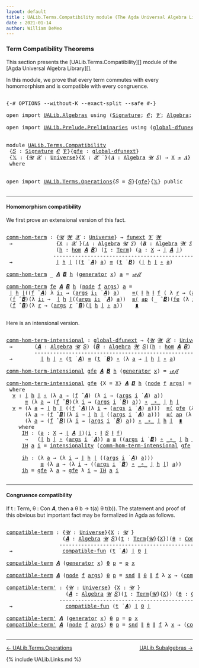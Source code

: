 ```yaml
---
layout: default
title : UALib.Terms.Compatibility module (The Agda Universal Algebra Library)
date : 2021-01-14
author: William DeMeo
---
```


### <a id="term-compatibility-theorems">Term Compatibility Theorems</a>

This section presents the [UALib.Terms.Compatibility][] module of the [Agda Universal Algebra Library][].

In this module, we prove that every term commutes with every homomorphism and is compatible with every congruence.

<pre class="Agda">

<a id="454" class="Symbol">{-#</a> <a id="458" class="Keyword">OPTIONS</a> <a id="466" class="Pragma">--without-K</a> <a id="478" class="Pragma">--exact-split</a> <a id="492" class="Pragma">--safe</a> <a id="499" class="Symbol">#-}</a>

<a id="504" class="Keyword">open</a> <a id="509" class="Keyword">import</a> <a id="516" href="UALib.Algebras.html" class="Module">UALib.Algebras</a> <a id="531" class="Keyword">using</a> <a id="537" class="Symbol">(</a><a id="538" href="UALib.Algebras.Signatures.html#1452" class="Function">Signature</a><a id="547" class="Symbol">;</a> <a id="549" href="universes.html#613" class="Generalizable">𝓞</a><a id="550" class="Symbol">;</a> <a id="552" href="universes.html#617" class="Generalizable">𝓥</a><a id="553" class="Symbol">;</a> <a id="555" href="UALib.Algebras.Algebras.html#811" class="Function">Algebra</a><a id="562" class="Symbol">;</a> <a id="564" href="UALib.Algebras.Algebras.html#3925" class="Function Operator">_↠_</a><a id="567" class="Symbol">)</a>

<a id="570" class="Keyword">open</a> <a id="575" class="Keyword">import</a> <a id="582" href="UALib.Prelude.Preliminaries.html" class="Module">UALib.Prelude.Preliminaries</a> <a id="610" class="Keyword">using</a> <a id="616" class="Symbol">(</a><a id="617" href="MGS-Subsingleton-Theorems.html#3468" class="Function">global-dfunext</a><a id="631" class="Symbol">;</a> <a id="633" href="universes.html#551" class="Postulate">Universe</a><a id="641" class="Symbol">;</a> <a id="643" href="universes.html#758" class="Function Operator">_̇</a><a id="645" class="Symbol">)</a>


<a id="649" class="Keyword">module</a> <a id="656" href="UALib.Terms.Compatibility.html" class="Module">UALib.Terms.Compatibility</a>
 <a id="683" class="Symbol">{</a><a id="684" href="UALib.Terms.Compatibility.html#684" class="Bound">𝑆</a> <a id="686" class="Symbol">:</a> <a id="688" href="UALib.Algebras.Signatures.html#1452" class="Function">Signature</a> <a id="698" href="universes.html#613" class="Generalizable">𝓞</a> <a id="700" href="universes.html#617" class="Generalizable">𝓥</a><a id="701" class="Symbol">}{</a><a id="703" href="UALib.Terms.Compatibility.html#703" class="Bound">gfe</a> <a id="707" class="Symbol">:</a> <a id="709" href="MGS-Subsingleton-Theorems.html#3468" class="Function">global-dfunext</a><a id="723" class="Symbol">}</a>
 <a id="726" class="Symbol">{</a><a id="727" href="UALib.Terms.Compatibility.html#727" class="Bound">𝕏</a> <a id="729" class="Symbol">:</a> <a id="731" class="Symbol">{</a><a id="732" href="UALib.Terms.Compatibility.html#732" class="Bound">𝓤</a> <a id="734" href="UALib.Terms.Compatibility.html#734" class="Bound">𝓧</a> <a id="736" class="Symbol">:</a> <a id="738" href="universes.html#551" class="Postulate">Universe</a><a id="746" class="Symbol">}{</a><a id="748" href="UALib.Terms.Compatibility.html#748" class="Bound">X</a> <a id="750" class="Symbol">:</a> <a id="752" href="UALib.Terms.Compatibility.html#734" class="Bound">𝓧</a> <a id="754" href="universes.html#758" class="Function Operator">̇</a> <a id="756" class="Symbol">}(</a><a id="758" href="UALib.Terms.Compatibility.html#758" class="Bound">𝑨</a> <a id="760" class="Symbol">:</a> <a id="762" href="UALib.Algebras.Algebras.html#811" class="Function">Algebra</a> <a id="770" href="UALib.Terms.Compatibility.html#732" class="Bound">𝓤</a> <a id="772" href="UALib.Terms.Compatibility.html#684" class="Bound">𝑆</a><a id="773" class="Symbol">)</a> <a id="775" class="Symbol">→</a> <a id="777" href="UALib.Terms.Compatibility.html#748" class="Bound">X</a> <a id="779" href="UALib.Algebras.Algebras.html#3925" class="Function Operator">↠</a> <a id="781" href="UALib.Terms.Compatibility.html#758" class="Bound">𝑨</a><a id="782" class="Symbol">}</a>
 <a id="785" class="Keyword">where</a>


<a id="793" class="Keyword">open</a> <a id="798" class="Keyword">import</a> <a id="805" href="UALib.Terms.Operations.html" class="Module">UALib.Terms.Operations</a><a id="827" class="Symbol">{</a><a id="828" class="Argument">𝑆</a> <a id="830" class="Symbol">=</a> <a id="832" href="UALib.Terms.Compatibility.html#684" class="Bound">𝑆</a><a id="833" class="Symbol">}{</a><a id="835" href="UALib.Terms.Compatibility.html#703" class="Bound">gfe</a><a id="838" class="Symbol">}{</a><a id="840" href="UALib.Terms.Compatibility.html#727" class="Bound">𝕏</a><a id="841" class="Symbol">}</a> <a id="843" class="Keyword">public</a>

</pre>

----------------------------------------------------------

#### <a id="homomorphism compatibility">Homomorphism compatibility</a>

We first prove an extensional version of this fact.

<pre class="Agda">

<a id="comm-hom-term"></a><a id="1062" href="UALib.Terms.Compatibility.html#1062" class="Function">comm-hom-term</a> <a id="1076" class="Symbol">:</a> <a id="1078" class="Symbol">{</a><a id="1079" href="UALib.Terms.Compatibility.html#1079" class="Bound">𝓤</a> <a id="1081" href="UALib.Terms.Compatibility.html#1081" class="Bound">𝓦</a> <a id="1083" href="UALib.Terms.Compatibility.html#1083" class="Bound">𝓧</a> <a id="1085" class="Symbol">:</a> <a id="1087" href="universes.html#551" class="Postulate">Universe</a><a id="1095" class="Symbol">}</a> <a id="1097" class="Symbol">→</a> <a id="1099" href="MGS-FunExt-from-Univalence.html#393" class="Function">funext</a> <a id="1106" href="UALib.Terms.Compatibility.html#700" class="Bound">𝓥</a> <a id="1108" href="UALib.Terms.Compatibility.html#1081" class="Bound">𝓦</a>
 <a id="1111" class="Symbol">→</a>              <a id="1126" class="Symbol">{</a><a id="1127" href="UALib.Terms.Compatibility.html#1127" class="Bound">X</a> <a id="1129" class="Symbol">:</a> <a id="1131" href="UALib.Terms.Compatibility.html#1083" class="Bound">𝓧</a> <a id="1133" href="universes.html#758" class="Function Operator">̇</a><a id="1134" class="Symbol">}(</a><a id="1136" href="UALib.Terms.Compatibility.html#1136" class="Bound">𝑨</a> <a id="1138" class="Symbol">:</a> <a id="1140" href="UALib.Algebras.Algebras.html#811" class="Function">Algebra</a> <a id="1148" href="UALib.Terms.Compatibility.html#1079" class="Bound">𝓤</a> <a id="1150" href="UALib.Terms.Compatibility.html#684" class="Bound">𝑆</a><a id="1151" class="Symbol">)</a> <a id="1153" class="Symbol">(</a><a id="1154" href="UALib.Terms.Compatibility.html#1154" class="Bound">𝑩</a> <a id="1156" class="Symbol">:</a> <a id="1158" href="UALib.Algebras.Algebras.html#811" class="Function">Algebra</a> <a id="1166" href="UALib.Terms.Compatibility.html#1081" class="Bound">𝓦</a> <a id="1168" href="UALib.Terms.Compatibility.html#684" class="Bound">𝑆</a><a id="1169" class="Symbol">)</a>
                <a id="1187" class="Symbol">(</a><a id="1188" href="UALib.Terms.Compatibility.html#1188" class="Bound">h</a> <a id="1190" class="Symbol">:</a> <a id="1192" href="UALib.Homomorphisms.Basic.html#2265" class="Function">hom</a> <a id="1196" href="UALib.Terms.Compatibility.html#1136" class="Bound">𝑨</a> <a id="1198" href="UALib.Terms.Compatibility.html#1154" class="Bound">𝑩</a><a id="1199" class="Symbol">)</a> <a id="1201" class="Symbol">(</a><a id="1202" href="UALib.Terms.Compatibility.html#1202" class="Bound">t</a> <a id="1204" class="Symbol">:</a> <a id="1206" href="UALib.Terms.Basic.html#1041" class="Datatype">Term</a><a id="1210" class="Symbol">)</a> <a id="1212" class="Symbol">(</a><a id="1213" href="UALib.Terms.Compatibility.html#1213" class="Bound">a</a> <a id="1215" class="Symbol">:</a> <a id="1217" href="UALib.Terms.Compatibility.html#1127" class="Bound">X</a> <a id="1219" class="Symbol">→</a> <a id="1221" href="UALib.Prelude.Preliminaries.html#10371" class="Function Operator">∣</a> <a id="1223" href="UALib.Terms.Compatibility.html#1136" class="Bound">𝑨</a> <a id="1225" href="UALib.Prelude.Preliminaries.html#10371" class="Function Operator">∣</a><a id="1226" class="Symbol">)</a>
               <a id="1243" class="Comment">------------------------------------------------------</a>
 <a id="1299" class="Symbol">→</a>              <a id="1314" href="UALib.Prelude.Preliminaries.html#10371" class="Function Operator">∣</a> <a id="1316" href="UALib.Terms.Compatibility.html#1188" class="Bound">h</a> <a id="1318" href="UALib.Prelude.Preliminaries.html#10371" class="Function Operator">∣</a> <a id="1320" class="Symbol">((</a><a id="1322" href="UALib.Terms.Compatibility.html#1202" class="Bound">t</a> <a id="1324" href="UALib.Terms.Operations.html#1383" class="Function Operator">̇</a> <a id="1326" href="UALib.Terms.Compatibility.html#1136" class="Bound">𝑨</a><a id="1327" class="Symbol">)</a> <a id="1329" href="UALib.Terms.Compatibility.html#1213" class="Bound">a</a><a id="1330" class="Symbol">)</a> <a id="1332" href="UALib.Prelude.Preliminaries.html#5654" class="Datatype Operator">≡</a> <a id="1334" class="Symbol">(</a><a id="1335" href="UALib.Terms.Compatibility.html#1202" class="Bound">t</a> <a id="1337" href="UALib.Terms.Operations.html#1383" class="Function Operator">̇</a> <a id="1339" href="UALib.Terms.Compatibility.html#1154" class="Bound">𝑩</a><a id="1340" class="Symbol">)</a> <a id="1342" class="Symbol">(</a><a id="1343" href="UALib.Prelude.Preliminaries.html#10371" class="Function Operator">∣</a> <a id="1345" href="UALib.Terms.Compatibility.html#1188" class="Bound">h</a> <a id="1347" href="UALib.Prelude.Preliminaries.html#10371" class="Function Operator">∣</a> <a id="1349" href="MGS-MLTT.html#3813" class="Function Operator">∘</a> <a id="1351" href="UALib.Terms.Compatibility.html#1213" class="Bound">a</a><a id="1352" class="Symbol">)</a>

<a id="1355" href="UALib.Terms.Compatibility.html#1062" class="Function">comm-hom-term</a> <a id="1369" class="Symbol">_</a> <a id="1371" href="UALib.Terms.Compatibility.html#1371" class="Bound">𝑨</a> <a id="1373" href="UALib.Terms.Compatibility.html#1373" class="Bound">𝑩</a> <a id="1375" href="UALib.Terms.Compatibility.html#1375" class="Bound">h</a> <a id="1377" class="Symbol">(</a><a id="1378" href="UALib.Terms.Basic.html#1095" class="InductiveConstructor">generator</a> <a id="1388" href="UALib.Terms.Compatibility.html#1388" class="Bound">x</a><a id="1389" class="Symbol">)</a> <a id="1391" href="UALib.Terms.Compatibility.html#1391" class="Bound">a</a> <a id="1393" class="Symbol">=</a> <a id="1395" href="UALib.Prelude.Preliminaries.html#5668" class="InductiveConstructor">𝓇ℯ𝒻𝓁</a>

<a id="1401" href="UALib.Terms.Compatibility.html#1062" class="Function">comm-hom-term</a> <a id="1415" href="UALib.Terms.Compatibility.html#1415" class="Bound">fe</a> <a id="1418" href="UALib.Terms.Compatibility.html#1418" class="Bound">𝑨</a> <a id="1420" href="UALib.Terms.Compatibility.html#1420" class="Bound">𝑩</a> <a id="1422" href="UALib.Terms.Compatibility.html#1422" class="Bound">h</a> <a id="1424" class="Symbol">(</a><a id="1425" href="UALib.Terms.Basic.html#1124" class="InductiveConstructor">node</a> <a id="1430" href="UALib.Terms.Compatibility.html#1430" class="Bound">f</a> <a id="1432" href="UALib.Terms.Compatibility.html#1432" class="Bound">args</a><a id="1436" class="Symbol">)</a> <a id="1438" href="UALib.Terms.Compatibility.html#1438" class="Bound">a</a> <a id="1440" class="Symbol">=</a>
 <a id="1443" href="UALib.Prelude.Preliminaries.html#10371" class="Function Operator">∣</a> <a id="1445" href="UALib.Terms.Compatibility.html#1422" class="Bound">h</a> <a id="1447" href="UALib.Prelude.Preliminaries.html#10371" class="Function Operator">∣</a><a id="1448" class="Symbol">((</a><a id="1450" href="UALib.Terms.Compatibility.html#1430" class="Bound">f</a> <a id="1452" href="UALib.Algebras.Algebras.html#3426" class="Function Operator">̂</a> <a id="1454" href="UALib.Terms.Compatibility.html#1418" class="Bound">𝑨</a><a id="1455" class="Symbol">)</a> <a id="1457" class="Symbol">λ</a> <a id="1459" href="UALib.Terms.Compatibility.html#1459" class="Bound">i₁</a> <a id="1462" class="Symbol">→</a> <a id="1464" class="Symbol">(</a><a id="1465" href="UALib.Terms.Compatibility.html#1432" class="Bound">args</a> <a id="1470" href="UALib.Terms.Compatibility.html#1459" class="Bound">i₁</a> <a id="1473" href="UALib.Terms.Operations.html#1383" class="Function Operator">̇</a> <a id="1475" href="UALib.Terms.Compatibility.html#1418" class="Bound">𝑨</a><a id="1476" class="Symbol">)</a> <a id="1478" href="UALib.Terms.Compatibility.html#1438" class="Bound">a</a><a id="1479" class="Symbol">)</a>    <a id="1484" href="MGS-MLTT.html#5997" class="Function Operator">≡⟨</a> <a id="1487" href="UALib.Prelude.Preliminaries.html#10452" class="Function Operator">∥</a> <a id="1489" href="UALib.Terms.Compatibility.html#1422" class="Bound">h</a> <a id="1491" href="UALib.Prelude.Preliminaries.html#10452" class="Function Operator">∥</a> <a id="1493" href="UALib.Terms.Compatibility.html#1430" class="Bound">f</a> <a id="1495" class="Symbol">(</a> <a id="1497" class="Symbol">λ</a> <a id="1499" href="UALib.Terms.Compatibility.html#1499" class="Bound">r</a> <a id="1501" class="Symbol">→</a> <a id="1503" class="Symbol">(</a><a id="1504" href="UALib.Terms.Compatibility.html#1432" class="Bound">args</a> <a id="1509" href="UALib.Terms.Compatibility.html#1499" class="Bound">r</a> <a id="1511" href="UALib.Terms.Operations.html#1383" class="Function Operator">̇</a> <a id="1513" href="UALib.Terms.Compatibility.html#1418" class="Bound">𝑨</a><a id="1514" class="Symbol">)</a> <a id="1516" href="UALib.Terms.Compatibility.html#1438" class="Bound">a</a> <a id="1518" class="Symbol">)</a> <a id="1520" href="MGS-MLTT.html#5997" class="Function Operator">⟩</a>
 <a id="1523" class="Symbol">(</a><a id="1524" href="UALib.Terms.Compatibility.html#1430" class="Bound">f</a> <a id="1526" href="UALib.Algebras.Algebras.html#3426" class="Function Operator">̂</a> <a id="1528" href="UALib.Terms.Compatibility.html#1420" class="Bound">𝑩</a><a id="1529" class="Symbol">)(λ</a> <a id="1533" href="UALib.Terms.Compatibility.html#1533" class="Bound">i₁</a> <a id="1536" class="Symbol">→</a>  <a id="1539" href="UALib.Prelude.Preliminaries.html#10371" class="Function Operator">∣</a> <a id="1541" href="UALib.Terms.Compatibility.html#1422" class="Bound">h</a> <a id="1543" href="UALib.Prelude.Preliminaries.html#10371" class="Function Operator">∣</a><a id="1544" class="Symbol">((</a><a id="1546" href="UALib.Terms.Compatibility.html#1432" class="Bound">args</a> <a id="1551" href="UALib.Terms.Compatibility.html#1533" class="Bound">i₁</a> <a id="1554" href="UALib.Terms.Operations.html#1383" class="Function Operator">̇</a> <a id="1556" href="UALib.Terms.Compatibility.html#1418" class="Bound">𝑨</a><a id="1557" class="Symbol">)</a> <a id="1559" href="UALib.Terms.Compatibility.html#1438" class="Bound">a</a><a id="1560" class="Symbol">))</a>  <a id="1564" href="MGS-MLTT.html#5997" class="Function Operator">≡⟨</a> <a id="1567" href="MGS-MLTT.html#6613" class="Function">ap</a> <a id="1570" class="Symbol">(_</a> <a id="1573" href="UALib.Algebras.Algebras.html#3426" class="Function Operator">̂</a> <a id="1575" href="UALib.Terms.Compatibility.html#1420" class="Bound">𝑩</a><a id="1576" class="Symbol">)(</a><a id="1578" href="UALib.Terms.Compatibility.html#1415" class="Bound">fe</a> <a id="1581" class="Symbol">(λ</a> <a id="1584" href="UALib.Terms.Compatibility.html#1584" class="Bound">i₁</a> <a id="1587" class="Symbol">→</a> <a id="1589" href="UALib.Terms.Compatibility.html#1062" class="Function">comm-hom-term</a> <a id="1603" href="UALib.Terms.Compatibility.html#1415" class="Bound">fe</a> <a id="1606" href="UALib.Terms.Compatibility.html#1418" class="Bound">𝑨</a> <a id="1608" href="UALib.Terms.Compatibility.html#1420" class="Bound">𝑩</a> <a id="1610" href="UALib.Terms.Compatibility.html#1422" class="Bound">h</a> <a id="1612" class="Symbol">(</a><a id="1613" href="UALib.Terms.Compatibility.html#1432" class="Bound">args</a> <a id="1618" href="UALib.Terms.Compatibility.html#1584" class="Bound">i₁</a><a id="1620" class="Symbol">)</a> <a id="1622" href="UALib.Terms.Compatibility.html#1438" class="Bound">a</a><a id="1623" class="Symbol">))</a><a id="1625" href="MGS-MLTT.html#5997" class="Function Operator">⟩</a>
 <a id="1628" class="Symbol">(</a><a id="1629" href="UALib.Terms.Compatibility.html#1430" class="Bound">f</a> <a id="1631" href="UALib.Algebras.Algebras.html#3426" class="Function Operator">̂</a> <a id="1633" href="UALib.Terms.Compatibility.html#1420" class="Bound">𝑩</a><a id="1634" class="Symbol">)(λ</a> <a id="1638" href="UALib.Terms.Compatibility.html#1638" class="Bound">r</a> <a id="1640" class="Symbol">→</a> <a id="1642" class="Symbol">(</a><a id="1643" href="UALib.Terms.Compatibility.html#1432" class="Bound">args</a> <a id="1648" href="UALib.Terms.Compatibility.html#1638" class="Bound">r</a> <a id="1650" href="UALib.Terms.Operations.html#1383" class="Function Operator">̇</a> <a id="1652" href="UALib.Terms.Compatibility.html#1420" class="Bound">𝑩</a><a id="1653" class="Symbol">)(</a><a id="1655" href="UALib.Prelude.Preliminaries.html#10371" class="Function Operator">∣</a> <a id="1657" href="UALib.Terms.Compatibility.html#1422" class="Bound">h</a> <a id="1659" href="UALib.Prelude.Preliminaries.html#10371" class="Function Operator">∣</a> <a id="1661" href="MGS-MLTT.html#3813" class="Function Operator">∘</a> <a id="1663" href="UALib.Terms.Compatibility.html#1438" class="Bound">a</a><a id="1664" class="Symbol">))</a>    <a id="1670" href="MGS-MLTT.html#6079" class="Function Operator">∎</a>

</pre>

Here is an intensional version.

<pre class="Agda">

<a id="comm-hom-term-intensional"></a><a id="1732" href="UALib.Terms.Compatibility.html#1732" class="Function">comm-hom-term-intensional</a> <a id="1758" class="Symbol">:</a> <a id="1760" href="MGS-Subsingleton-Theorems.html#3468" class="Function">global-dfunext</a> <a id="1775" class="Symbol">→</a> <a id="1777" class="Symbol">{</a><a id="1778" href="UALib.Terms.Compatibility.html#1778" class="Bound">𝓤</a> <a id="1780" href="UALib.Terms.Compatibility.html#1780" class="Bound">𝓦</a> <a id="1782" href="UALib.Terms.Compatibility.html#1782" class="Bound">𝓧</a> <a id="1784" class="Symbol">:</a> <a id="1786" href="universes.html#551" class="Postulate">Universe</a><a id="1794" class="Symbol">}{</a><a id="1796" href="UALib.Terms.Compatibility.html#1796" class="Bound">X</a> <a id="1798" class="Symbol">:</a> <a id="1800" href="UALib.Terms.Compatibility.html#1782" class="Bound">𝓧</a> <a id="1802" href="universes.html#758" class="Function Operator">̇</a><a id="1803" class="Symbol">}</a>
 <a id="1806" class="Symbol">→</a>       <a id="1814" class="Symbol">(</a><a id="1815" href="UALib.Terms.Compatibility.html#1815" class="Bound">𝑨</a> <a id="1817" class="Symbol">:</a> <a id="1819" href="UALib.Algebras.Algebras.html#811" class="Function">Algebra</a> <a id="1827" href="UALib.Terms.Compatibility.html#1778" class="Bound">𝓤</a> <a id="1829" href="UALib.Terms.Compatibility.html#684" class="Bound">𝑆</a><a id="1830" class="Symbol">)</a> <a id="1832" class="Symbol">(</a><a id="1833" href="UALib.Terms.Compatibility.html#1833" class="Bound">𝑩</a> <a id="1835" class="Symbol">:</a> <a id="1837" href="UALib.Algebras.Algebras.html#811" class="Function">Algebra</a> <a id="1845" href="UALib.Terms.Compatibility.html#1780" class="Bound">𝓦</a> <a id="1847" href="UALib.Terms.Compatibility.html#684" class="Bound">𝑆</a><a id="1848" class="Symbol">)(</a><a id="1850" href="UALib.Terms.Compatibility.html#1850" class="Bound">h</a> <a id="1852" class="Symbol">:</a> <a id="1854" href="UALib.Homomorphisms.Basic.html#2265" class="Function">hom</a> <a id="1858" href="UALib.Terms.Compatibility.html#1815" class="Bound">𝑨</a> <a id="1860" href="UALib.Terms.Compatibility.html#1833" class="Bound">𝑩</a><a id="1861" class="Symbol">)</a> <a id="1863" class="Symbol">(</a><a id="1864" href="UALib.Terms.Compatibility.html#1864" class="Bound">t</a> <a id="1866" class="Symbol">:</a> <a id="1868" href="UALib.Terms.Basic.html#1041" class="Datatype">Term</a><a id="1872" class="Symbol">)</a>
         <a id="1883" class="Comment">------------------------------------------------------------------</a>
 <a id="1951" class="Symbol">→</a>         <a id="1961" href="UALib.Prelude.Preliminaries.html#10371" class="Function Operator">∣</a> <a id="1963" href="UALib.Terms.Compatibility.html#1850" class="Bound">h</a> <a id="1965" href="UALib.Prelude.Preliminaries.html#10371" class="Function Operator">∣</a> <a id="1967" href="MGS-MLTT.html#3813" class="Function Operator">∘</a> <a id="1969" class="Symbol">(</a><a id="1970" href="UALib.Terms.Compatibility.html#1864" class="Bound">t</a> <a id="1972" href="UALib.Terms.Operations.html#1383" class="Function Operator">̇</a> <a id="1974" href="UALib.Terms.Compatibility.html#1815" class="Bound">𝑨</a><a id="1975" class="Symbol">)</a> <a id="1977" href="UALib.Prelude.Preliminaries.html#5654" class="Datatype Operator">≡</a> <a id="1979" class="Symbol">(</a><a id="1980" href="UALib.Terms.Compatibility.html#1864" class="Bound">t</a> <a id="1982" href="UALib.Terms.Operations.html#1383" class="Function Operator">̇</a> <a id="1984" href="UALib.Terms.Compatibility.html#1833" class="Bound">𝑩</a><a id="1985" class="Symbol">)</a> <a id="1987" href="MGS-MLTT.html#3813" class="Function Operator">∘</a> <a id="1989" class="Symbol">(λ</a> <a id="1992" href="UALib.Terms.Compatibility.html#1992" class="Bound">a</a> <a id="1994" class="Symbol">→</a> <a id="1996" href="UALib.Prelude.Preliminaries.html#10371" class="Function Operator">∣</a> <a id="1998" href="UALib.Terms.Compatibility.html#1850" class="Bound">h</a> <a id="2000" href="UALib.Prelude.Preliminaries.html#10371" class="Function Operator">∣</a> <a id="2002" href="MGS-MLTT.html#3813" class="Function Operator">∘</a> <a id="2004" href="UALib.Terms.Compatibility.html#1992" class="Bound">a</a><a id="2005" class="Symbol">)</a>

<a id="2008" href="UALib.Terms.Compatibility.html#1732" class="Function">comm-hom-term-intensional</a> <a id="2034" href="UALib.Terms.Compatibility.html#2034" class="Bound">gfe</a> <a id="2038" href="UALib.Terms.Compatibility.html#2038" class="Bound">𝑨</a> <a id="2040" href="UALib.Terms.Compatibility.html#2040" class="Bound">𝑩</a> <a id="2042" href="UALib.Terms.Compatibility.html#2042" class="Bound">h</a> <a id="2044" class="Symbol">(</a><a id="2045" href="UALib.Terms.Basic.html#1095" class="InductiveConstructor">generator</a> <a id="2055" href="UALib.Terms.Compatibility.html#2055" class="Bound">x</a><a id="2056" class="Symbol">)</a> <a id="2058" class="Symbol">=</a> <a id="2060" href="UALib.Prelude.Preliminaries.html#5668" class="InductiveConstructor">𝓇ℯ𝒻𝓁</a>

<a id="2066" href="UALib.Terms.Compatibility.html#1732" class="Function">comm-hom-term-intensional</a> <a id="2092" href="UALib.Terms.Compatibility.html#2092" class="Bound">gfe</a> <a id="2096" class="Symbol">{</a><a id="2097" class="Argument">X</a> <a id="2099" class="Symbol">=</a> <a id="2101" href="UALib.Terms.Compatibility.html#2101" class="Bound">X</a><a id="2102" class="Symbol">}</a> <a id="2104" href="UALib.Terms.Compatibility.html#2104" class="Bound">𝑨</a> <a id="2106" href="UALib.Terms.Compatibility.html#2106" class="Bound">𝑩</a> <a id="2108" href="UALib.Terms.Compatibility.html#2108" class="Bound">h</a> <a id="2110" class="Symbol">(</a><a id="2111" href="UALib.Terms.Basic.html#1124" class="InductiveConstructor">node</a> <a id="2116" href="UALib.Terms.Compatibility.html#2116" class="Bound">f</a> <a id="2118" href="UALib.Terms.Compatibility.html#2118" class="Bound">args</a><a id="2122" class="Symbol">)</a> <a id="2124" class="Symbol">=</a> <a id="2126" href="UALib.Terms.Compatibility.html#2137" class="Function">γ</a>
 <a id="2129" class="Keyword">where</a>
  <a id="2137" href="UALib.Terms.Compatibility.html#2137" class="Function">γ</a> <a id="2139" class="Symbol">:</a> <a id="2141" href="UALib.Prelude.Preliminaries.html#10371" class="Function Operator">∣</a> <a id="2143" href="UALib.Terms.Compatibility.html#2108" class="Bound">h</a> <a id="2145" href="UALib.Prelude.Preliminaries.html#10371" class="Function Operator">∣</a> <a id="2147" href="MGS-MLTT.html#3813" class="Function Operator">∘</a> <a id="2149" class="Symbol">(λ</a> <a id="2152" href="UALib.Terms.Compatibility.html#2152" class="Bound">a</a> <a id="2154" class="Symbol">→</a> <a id="2156" class="Symbol">(</a><a id="2157" href="UALib.Terms.Compatibility.html#2116" class="Bound">f</a> <a id="2159" href="UALib.Algebras.Algebras.html#3426" class="Function Operator">̂</a> <a id="2161" href="UALib.Terms.Compatibility.html#2104" class="Bound">𝑨</a><a id="2162" class="Symbol">)</a> <a id="2164" class="Symbol">(λ</a> <a id="2167" href="UALib.Terms.Compatibility.html#2167" class="Bound">i</a> <a id="2169" class="Symbol">→</a> <a id="2171" class="Symbol">(</a><a id="2172" href="UALib.Terms.Compatibility.html#2118" class="Bound">args</a> <a id="2177" href="UALib.Terms.Compatibility.html#2167" class="Bound">i</a> <a id="2179" href="UALib.Terms.Operations.html#1383" class="Function Operator">̇</a> <a id="2181" href="UALib.Terms.Compatibility.html#2104" class="Bound">𝑨</a><a id="2182" class="Symbol">)</a> <a id="2184" href="UALib.Terms.Compatibility.html#2152" class="Bound">a</a><a id="2185" class="Symbol">))</a>
      <a id="2194" href="UALib.Prelude.Preliminaries.html#5654" class="Datatype Operator">≡</a> <a id="2196" class="Symbol">(λ</a> <a id="2199" href="UALib.Terms.Compatibility.html#2199" class="Bound">a</a> <a id="2201" class="Symbol">→</a> <a id="2203" class="Symbol">(</a><a id="2204" href="UALib.Terms.Compatibility.html#2116" class="Bound">f</a> <a id="2206" href="UALib.Algebras.Algebras.html#3426" class="Function Operator">̂</a> <a id="2208" href="UALib.Terms.Compatibility.html#2106" class="Bound">𝑩</a><a id="2209" class="Symbol">)(λ</a> <a id="2213" href="UALib.Terms.Compatibility.html#2213" class="Bound">i</a> <a id="2215" class="Symbol">→</a> <a id="2217" class="Symbol">(</a><a id="2218" href="UALib.Terms.Compatibility.html#2118" class="Bound">args</a> <a id="2223" href="UALib.Terms.Compatibility.html#2213" class="Bound">i</a> <a id="2225" href="UALib.Terms.Operations.html#1383" class="Function Operator">̇</a> <a id="2227" href="UALib.Terms.Compatibility.html#2106" class="Bound">𝑩</a><a id="2228" class="Symbol">)</a> <a id="2230" href="UALib.Terms.Compatibility.html#2199" class="Bound">a</a><a id="2231" class="Symbol">))</a> <a id="2234" href="MGS-MLTT.html#3813" class="Function Operator">∘</a> <a id="2236" href="MGS-MLTT.html#3813" class="Function Operator">_∘_</a> <a id="2240" href="UALib.Prelude.Preliminaries.html#10371" class="Function Operator">∣</a> <a id="2242" href="UALib.Terms.Compatibility.html#2108" class="Bound">h</a> <a id="2244" href="UALib.Prelude.Preliminaries.html#10371" class="Function Operator">∣</a>
  <a id="2248" href="UALib.Terms.Compatibility.html#2137" class="Function">γ</a> <a id="2250" class="Symbol">=</a> <a id="2252" class="Symbol">(λ</a> <a id="2255" href="UALib.Terms.Compatibility.html#2255" class="Bound">a</a> <a id="2257" class="Symbol">→</a> <a id="2259" href="UALib.Prelude.Preliminaries.html#10371" class="Function Operator">∣</a> <a id="2261" href="UALib.Terms.Compatibility.html#2108" class="Bound">h</a> <a id="2263" href="UALib.Prelude.Preliminaries.html#10371" class="Function Operator">∣</a> <a id="2265" class="Symbol">((</a><a id="2267" href="UALib.Terms.Compatibility.html#2116" class="Bound">f</a> <a id="2269" href="UALib.Algebras.Algebras.html#3426" class="Function Operator">̂</a> <a id="2271" href="UALib.Terms.Compatibility.html#2104" class="Bound">𝑨</a><a id="2272" class="Symbol">)(λ</a> <a id="2276" href="UALib.Terms.Compatibility.html#2276" class="Bound">i</a> <a id="2278" class="Symbol">→</a> <a id="2280" class="Symbol">(</a><a id="2281" href="UALib.Terms.Compatibility.html#2118" class="Bound">args</a> <a id="2286" href="UALib.Terms.Compatibility.html#2276" class="Bound">i</a> <a id="2288" href="UALib.Terms.Operations.html#1383" class="Function Operator">̇</a> <a id="2290" href="UALib.Terms.Compatibility.html#2104" class="Bound">𝑨</a><a id="2291" class="Symbol">)</a> <a id="2293" href="UALib.Terms.Compatibility.html#2255" class="Bound">a</a><a id="2294" class="Symbol">)))</a>  <a id="2299" href="MGS-MLTT.html#5997" class="Function Operator">≡⟨</a> <a id="2302" href="UALib.Terms.Compatibility.html#2092" class="Bound">gfe</a> <a id="2306" class="Symbol">(λ</a> <a id="2309" href="UALib.Terms.Compatibility.html#2309" class="Bound">a</a> <a id="2311" class="Symbol">→</a> <a id="2313" href="UALib.Prelude.Preliminaries.html#10452" class="Function Operator">∥</a> <a id="2315" href="UALib.Terms.Compatibility.html#2108" class="Bound">h</a> <a id="2317" href="UALib.Prelude.Preliminaries.html#10452" class="Function Operator">∥</a> <a id="2319" href="UALib.Terms.Compatibility.html#2116" class="Bound">f</a> <a id="2321" class="Symbol">(</a> <a id="2323" class="Symbol">λ</a> <a id="2325" href="UALib.Terms.Compatibility.html#2325" class="Bound">r</a> <a id="2327" class="Symbol">→</a> <a id="2329" class="Symbol">(</a><a id="2330" href="UALib.Terms.Compatibility.html#2118" class="Bound">args</a> <a id="2335" href="UALib.Terms.Compatibility.html#2325" class="Bound">r</a> <a id="2337" href="UALib.Terms.Operations.html#1383" class="Function Operator">̇</a> <a id="2339" href="UALib.Terms.Compatibility.html#2104" class="Bound">𝑨</a><a id="2340" class="Symbol">)</a> <a id="2342" href="UALib.Terms.Compatibility.html#2309" class="Bound">a</a> <a id="2344" class="Symbol">))</a> <a id="2347" href="MGS-MLTT.html#5997" class="Function Operator">⟩</a>
      <a id="2355" class="Symbol">(λ</a> <a id="2358" href="UALib.Terms.Compatibility.html#2358" class="Bound">a</a> <a id="2360" class="Symbol">→</a> <a id="2362" class="Symbol">(</a><a id="2363" href="UALib.Terms.Compatibility.html#2116" class="Bound">f</a> <a id="2365" href="UALib.Algebras.Algebras.html#3426" class="Function Operator">̂</a> <a id="2367" href="UALib.Terms.Compatibility.html#2106" class="Bound">𝑩</a><a id="2368" class="Symbol">)(λ</a> <a id="2372" href="UALib.Terms.Compatibility.html#2372" class="Bound">i</a> <a id="2374" class="Symbol">→</a> <a id="2376" href="UALib.Prelude.Preliminaries.html#10371" class="Function Operator">∣</a> <a id="2378" href="UALib.Terms.Compatibility.html#2108" class="Bound">h</a> <a id="2380" href="UALib.Prelude.Preliminaries.html#10371" class="Function Operator">∣</a> <a id="2382" class="Symbol">((</a><a id="2384" href="UALib.Terms.Compatibility.html#2118" class="Bound">args</a> <a id="2389" href="UALib.Terms.Compatibility.html#2372" class="Bound">i</a> <a id="2391" href="UALib.Terms.Operations.html#1383" class="Function Operator">̇</a> <a id="2393" href="UALib.Terms.Compatibility.html#2104" class="Bound">𝑨</a><a id="2394" class="Symbol">)</a> <a id="2396" href="UALib.Terms.Compatibility.html#2358" class="Bound">a</a><a id="2397" class="Symbol">)))</a>  <a id="2402" href="MGS-MLTT.html#5997" class="Function Operator">≡⟨</a> <a id="2405" href="MGS-MLTT.html#6613" class="Function">ap</a> <a id="2408" class="Symbol">(λ</a> <a id="2411" href="UALib.Terms.Compatibility.html#2411" class="Bound">-</a> <a id="2413" class="Symbol">→</a> <a id="2415" class="Symbol">(λ</a> <a id="2418" href="UALib.Terms.Compatibility.html#2418" class="Bound">a</a> <a id="2420" class="Symbol">→</a> <a id="2422" class="Symbol">(</a><a id="2423" href="UALib.Terms.Compatibility.html#2116" class="Bound">f</a> <a id="2425" href="UALib.Algebras.Algebras.html#3426" class="Function Operator">̂</a> <a id="2427" href="UALib.Terms.Compatibility.html#2106" class="Bound">𝑩</a><a id="2428" class="Symbol">)(</a><a id="2430" href="UALib.Terms.Compatibility.html#2411" class="Bound">-</a> <a id="2432" href="UALib.Terms.Compatibility.html#2418" class="Bound">a</a><a id="2433" class="Symbol">)))</a> <a id="2437" href="UALib.Terms.Compatibility.html#2700" class="Function">ih</a> <a id="2440" href="MGS-MLTT.html#5997" class="Function Operator">⟩</a>
      <a id="2448" class="Symbol">(λ</a> <a id="2451" href="UALib.Terms.Compatibility.html#2451" class="Bound">a</a> <a id="2453" class="Symbol">→</a> <a id="2455" class="Symbol">(</a><a id="2456" href="UALib.Terms.Compatibility.html#2116" class="Bound">f</a> <a id="2458" href="UALib.Algebras.Algebras.html#3426" class="Function Operator">̂</a> <a id="2460" href="UALib.Terms.Compatibility.html#2106" class="Bound">𝑩</a><a id="2461" class="Symbol">)(λ</a> <a id="2465" href="UALib.Terms.Compatibility.html#2465" class="Bound">i</a> <a id="2467" class="Symbol">→</a> <a id="2469" class="Symbol">(</a><a id="2470" href="UALib.Terms.Compatibility.html#2118" class="Bound">args</a> <a id="2475" href="UALib.Terms.Compatibility.html#2465" class="Bound">i</a> <a id="2477" href="UALib.Terms.Operations.html#1383" class="Function Operator">̇</a> <a id="2479" href="UALib.Terms.Compatibility.html#2106" class="Bound">𝑩</a><a id="2480" class="Symbol">)</a> <a id="2482" href="UALib.Terms.Compatibility.html#2451" class="Bound">a</a><a id="2483" class="Symbol">))</a> <a id="2486" href="MGS-MLTT.html#3813" class="Function Operator">∘</a> <a id="2488" href="MGS-MLTT.html#3813" class="Function Operator">_∘_</a> <a id="2492" href="UALib.Prelude.Preliminaries.html#10371" class="Function Operator">∣</a> <a id="2494" href="UALib.Terms.Compatibility.html#2108" class="Bound">h</a> <a id="2496" href="UALib.Prelude.Preliminaries.html#10371" class="Function Operator">∣</a>  <a id="2499" href="MGS-MLTT.html#6079" class="Function Operator">∎</a>
    <a id="2505" class="Keyword">where</a>
     <a id="2516" href="UALib.Terms.Compatibility.html#2516" class="Function">IH</a> <a id="2519" class="Symbol">:</a> <a id="2521" class="Symbol">(</a><a id="2522" href="UALib.Terms.Compatibility.html#2522" class="Bound">a</a> <a id="2524" class="Symbol">:</a> <a id="2526" href="UALib.Terms.Compatibility.html#2101" class="Bound">X</a> <a id="2528" class="Symbol">→</a> <a id="2530" href="UALib.Prelude.Preliminaries.html#10371" class="Function Operator">∣</a> <a id="2532" href="UALib.Terms.Compatibility.html#2104" class="Bound">𝑨</a> <a id="2534" href="UALib.Prelude.Preliminaries.html#10371" class="Function Operator">∣</a><a id="2535" class="Symbol">)(</a><a id="2537" href="UALib.Terms.Compatibility.html#2537" class="Bound">i</a> <a id="2539" class="Symbol">:</a> <a id="2541" href="UALib.Prelude.Preliminaries.html#10452" class="Function Operator">∥</a> <a id="2543" href="UALib.Terms.Compatibility.html#684" class="Bound">𝑆</a> <a id="2545" href="UALib.Prelude.Preliminaries.html#10452" class="Function Operator">∥</a> <a id="2547" href="UALib.Terms.Compatibility.html#2116" class="Bound">f</a><a id="2548" class="Symbol">)</a>
      <a id="2556" class="Symbol">→</a>   <a id="2560" class="Symbol">(</a><a id="2561" href="UALib.Prelude.Preliminaries.html#10371" class="Function Operator">∣</a> <a id="2563" href="UALib.Terms.Compatibility.html#2108" class="Bound">h</a> <a id="2565" href="UALib.Prelude.Preliminaries.html#10371" class="Function Operator">∣</a> <a id="2567" href="MGS-MLTT.html#3813" class="Function Operator">∘</a> <a id="2569" class="Symbol">(</a><a id="2570" href="UALib.Terms.Compatibility.html#2118" class="Bound">args</a> <a id="2575" href="UALib.Terms.Compatibility.html#2537" class="Bound">i</a> <a id="2577" href="UALib.Terms.Operations.html#1383" class="Function Operator">̇</a> <a id="2579" href="UALib.Terms.Compatibility.html#2104" class="Bound">𝑨</a><a id="2580" class="Symbol">))</a> <a id="2583" href="UALib.Terms.Compatibility.html#2522" class="Bound">a</a> <a id="2585" href="UALib.Prelude.Preliminaries.html#5654" class="Datatype Operator">≡</a> <a id="2587" class="Symbol">((</a><a id="2589" href="UALib.Terms.Compatibility.html#2118" class="Bound">args</a> <a id="2594" href="UALib.Terms.Compatibility.html#2537" class="Bound">i</a> <a id="2596" href="UALib.Terms.Operations.html#1383" class="Function Operator">̇</a> <a id="2598" href="UALib.Terms.Compatibility.html#2106" class="Bound">𝑩</a><a id="2599" class="Symbol">)</a> <a id="2601" href="MGS-MLTT.html#3813" class="Function Operator">∘</a> <a id="2603" href="MGS-MLTT.html#3813" class="Function Operator">_∘_</a> <a id="2607" href="UALib.Prelude.Preliminaries.html#10371" class="Function Operator">∣</a> <a id="2609" href="UALib.Terms.Compatibility.html#2108" class="Bound">h</a> <a id="2611" href="UALib.Prelude.Preliminaries.html#10371" class="Function Operator">∣</a><a id="2612" class="Symbol">)</a> <a id="2614" href="UALib.Terms.Compatibility.html#2522" class="Bound">a</a>
     <a id="2621" href="UALib.Terms.Compatibility.html#2516" class="Function">IH</a> <a id="2624" href="UALib.Terms.Compatibility.html#2624" class="Bound">a</a> <a id="2626" href="UALib.Terms.Compatibility.html#2626" class="Bound">i</a> <a id="2628" class="Symbol">=</a> <a id="2630" href="UALib.Prelude.Extensionality.html#3876" class="Function">intensionality</a> <a id="2645" class="Symbol">(</a><a id="2646" href="UALib.Terms.Compatibility.html#1732" class="Function">comm-hom-term-intensional</a> <a id="2672" href="UALib.Terms.Compatibility.html#2092" class="Bound">gfe</a> <a id="2676" href="UALib.Terms.Compatibility.html#2104" class="Bound">𝑨</a> <a id="2678" href="UALib.Terms.Compatibility.html#2106" class="Bound">𝑩</a> <a id="2680" href="UALib.Terms.Compatibility.html#2108" class="Bound">h</a> <a id="2682" class="Symbol">(</a><a id="2683" href="UALib.Terms.Compatibility.html#2118" class="Bound">args</a> <a id="2688" href="UALib.Terms.Compatibility.html#2626" class="Bound">i</a><a id="2689" class="Symbol">))</a> <a id="2692" href="UALib.Terms.Compatibility.html#2624" class="Bound">a</a>

     <a id="2700" href="UALib.Terms.Compatibility.html#2700" class="Function">ih</a> <a id="2703" class="Symbol">:</a> <a id="2705" class="Symbol">(λ</a> <a id="2708" href="UALib.Terms.Compatibility.html#2708" class="Bound">a</a> <a id="2710" class="Symbol">→</a> <a id="2712" class="Symbol">(λ</a> <a id="2715" href="UALib.Terms.Compatibility.html#2715" class="Bound">i</a> <a id="2717" class="Symbol">→</a> <a id="2719" href="UALib.Prelude.Preliminaries.html#10371" class="Function Operator">∣</a> <a id="2721" href="UALib.Terms.Compatibility.html#2108" class="Bound">h</a> <a id="2723" href="UALib.Prelude.Preliminaries.html#10371" class="Function Operator">∣</a> <a id="2725" class="Symbol">((</a><a id="2727" href="UALib.Terms.Compatibility.html#2118" class="Bound">args</a> <a id="2732" href="UALib.Terms.Compatibility.html#2715" class="Bound">i</a> <a id="2734" href="UALib.Terms.Operations.html#1383" class="Function Operator">̇</a> <a id="2736" href="UALib.Terms.Compatibility.html#2104" class="Bound">𝑨</a><a id="2737" class="Symbol">)</a> <a id="2739" href="UALib.Terms.Compatibility.html#2708" class="Bound">a</a><a id="2740" class="Symbol">)))</a>
           <a id="2755" href="UALib.Prelude.Preliminaries.html#5654" class="Datatype Operator">≡</a> <a id="2757" class="Symbol">(λ</a> <a id="2760" href="UALib.Terms.Compatibility.html#2760" class="Bound">a</a> <a id="2762" class="Symbol">→</a> <a id="2764" class="Symbol">(λ</a> <a id="2767" href="UALib.Terms.Compatibility.html#2767" class="Bound">i</a> <a id="2769" class="Symbol">→</a> <a id="2771" class="Symbol">((</a><a id="2773" href="UALib.Terms.Compatibility.html#2118" class="Bound">args</a> <a id="2778" href="UALib.Terms.Compatibility.html#2767" class="Bound">i</a> <a id="2780" href="UALib.Terms.Operations.html#1383" class="Function Operator">̇</a> <a id="2782" href="UALib.Terms.Compatibility.html#2106" class="Bound">𝑩</a><a id="2783" class="Symbol">)</a> <a id="2785" href="MGS-MLTT.html#3813" class="Function Operator">∘</a> <a id="2787" href="MGS-MLTT.html#3813" class="Function Operator">_∘_</a> <a id="2791" href="UALib.Prelude.Preliminaries.html#10371" class="Function Operator">∣</a> <a id="2793" href="UALib.Terms.Compatibility.html#2108" class="Bound">h</a> <a id="2795" href="UALib.Prelude.Preliminaries.html#10371" class="Function Operator">∣</a><a id="2796" class="Symbol">)</a> <a id="2798" href="UALib.Terms.Compatibility.html#2760" class="Bound">a</a><a id="2799" class="Symbol">))</a>
     <a id="2807" href="UALib.Terms.Compatibility.html#2700" class="Function">ih</a> <a id="2810" class="Symbol">=</a> <a id="2812" href="UALib.Terms.Compatibility.html#2092" class="Bound">gfe</a> <a id="2816" class="Symbol">λ</a> <a id="2818" href="UALib.Terms.Compatibility.html#2818" class="Bound">a</a> <a id="2820" class="Symbol">→</a> <a id="2822" href="UALib.Terms.Compatibility.html#2092" class="Bound">gfe</a> <a id="2826" class="Symbol">λ</a> <a id="2828" href="UALib.Terms.Compatibility.html#2828" class="Bound">i</a> <a id="2830" class="Symbol">→</a> <a id="2832" href="UALib.Terms.Compatibility.html#2516" class="Function">IH</a> <a id="2835" href="UALib.Terms.Compatibility.html#2818" class="Bound">a</a> <a id="2837" href="UALib.Terms.Compatibility.html#2828" class="Bound">i</a>

</pre>

--------------------------------------

#### <a id="congruence-compatibility">Congruence compatibility</a>

If t : Term, θ : Con 𝑨, then a θ b → t(a) θ t(b)). The statement and proof of this obvious but important fact may be formalized in Agda as follows.

<pre class="Agda">

<a id="compatible-term"></a><a id="3123" href="UALib.Terms.Compatibility.html#3123" class="Function">compatible-term</a> <a id="3139" class="Symbol">:</a> <a id="3141" class="Symbol">{</a><a id="3142" href="UALib.Terms.Compatibility.html#3142" class="Bound">𝓤</a> <a id="3144" class="Symbol">:</a> <a id="3146" href="universes.html#551" class="Postulate">Universe</a><a id="3154" class="Symbol">}{</a><a id="3156" href="UALib.Terms.Compatibility.html#3156" class="Bound">X</a> <a id="3158" class="Symbol">:</a> <a id="3160" href="UALib.Terms.Compatibility.html#3142" class="Bound">𝓤</a> <a id="3162" href="universes.html#758" class="Function Operator">̇</a><a id="3163" class="Symbol">}</a>
                  <a id="3183" class="Symbol">(</a><a id="3184" href="UALib.Terms.Compatibility.html#3184" class="Bound">𝑨</a> <a id="3186" class="Symbol">:</a> <a id="3188" href="UALib.Algebras.Algebras.html#811" class="Function">Algebra</a> <a id="3196" href="UALib.Terms.Compatibility.html#3142" class="Bound">𝓤</a> <a id="3198" href="UALib.Terms.Compatibility.html#684" class="Bound">𝑆</a><a id="3199" class="Symbol">)(</a><a id="3201" href="UALib.Terms.Compatibility.html#3201" class="Bound">t</a> <a id="3203" class="Symbol">:</a> <a id="3205" href="UALib.Terms.Basic.html#1041" class="Datatype">Term</a><a id="3209" class="Symbol">{</a><a id="3210" href="UALib.Terms.Compatibility.html#3142" class="Bound">𝓤</a><a id="3211" class="Symbol">}{</a><a id="3213" href="UALib.Terms.Compatibility.html#3156" class="Bound">X</a><a id="3214" class="Symbol">})(</a><a id="3217" href="UALib.Terms.Compatibility.html#3217" class="Bound">θ</a> <a id="3219" class="Symbol">:</a> <a id="3221" href="UALib.Relations.Congruences.html#719" class="Function">Con</a> <a id="3225" href="UALib.Terms.Compatibility.html#3184" class="Bound">𝑨</a><a id="3226" class="Symbol">)</a>
                 <a id="3245" class="Comment">------------------------------------------------</a>
 <a id="3295" class="Symbol">→</a>                <a id="3312" href="UALib.Relations.Quotients.html#5631" class="Function">compatible-fun</a> <a id="3327" class="Symbol">(</a><a id="3328" href="UALib.Terms.Compatibility.html#3201" class="Bound">t</a> <a id="3330" href="UALib.Terms.Operations.html#1383" class="Function Operator">̇</a> <a id="3332" href="UALib.Terms.Compatibility.html#3184" class="Bound">𝑨</a><a id="3333" class="Symbol">)</a> <a id="3335" href="UALib.Prelude.Preliminaries.html#10371" class="Function Operator">∣</a> <a id="3337" href="UALib.Terms.Compatibility.html#3217" class="Bound">θ</a> <a id="3339" href="UALib.Prelude.Preliminaries.html#10371" class="Function Operator">∣</a>

<a id="3342" href="UALib.Terms.Compatibility.html#3123" class="Function">compatible-term</a> <a id="3358" href="UALib.Terms.Compatibility.html#3358" class="Bound">𝑨</a> <a id="3360" class="Symbol">(</a><a id="3361" href="UALib.Terms.Basic.html#1095" class="InductiveConstructor">generator</a> <a id="3371" href="UALib.Terms.Compatibility.html#3371" class="Bound">x</a><a id="3372" class="Symbol">)</a> <a id="3374" href="UALib.Terms.Compatibility.html#3374" class="Bound">θ</a> <a id="3376" href="UALib.Terms.Compatibility.html#3376" class="Bound">p</a> <a id="3378" class="Symbol">=</a> <a id="3380" href="UALib.Terms.Compatibility.html#3376" class="Bound">p</a> <a id="3382" href="UALib.Terms.Compatibility.html#3371" class="Bound">x</a>

<a id="3385" href="UALib.Terms.Compatibility.html#3123" class="Function">compatible-term</a> <a id="3401" href="UALib.Terms.Compatibility.html#3401" class="Bound">𝑨</a> <a id="3403" class="Symbol">(</a><a id="3404" href="UALib.Terms.Basic.html#1124" class="InductiveConstructor">node</a> <a id="3409" href="UALib.Terms.Compatibility.html#3409" class="Bound">f</a> <a id="3411" href="UALib.Terms.Compatibility.html#3411" class="Bound">args</a><a id="3415" class="Symbol">)</a> <a id="3417" href="UALib.Terms.Compatibility.html#3417" class="Bound">θ</a> <a id="3419" href="UALib.Terms.Compatibility.html#3419" class="Bound">p</a> <a id="3421" class="Symbol">=</a> <a id="3423" href="UALib.Prelude.Preliminaries.html#10456" class="Function">snd</a> <a id="3427" href="UALib.Prelude.Preliminaries.html#10452" class="Function Operator">∥</a> <a id="3429" href="UALib.Terms.Compatibility.html#3417" class="Bound">θ</a> <a id="3431" href="UALib.Prelude.Preliminaries.html#10452" class="Function Operator">∥</a> <a id="3433" href="UALib.Terms.Compatibility.html#3409" class="Bound">f</a> <a id="3435" class="Symbol">λ</a> <a id="3437" href="UALib.Terms.Compatibility.html#3437" class="Bound">x</a> <a id="3439" class="Symbol">→</a> <a id="3441" class="Symbol">(</a><a id="3442" href="UALib.Terms.Compatibility.html#3123" class="Function">compatible-term</a> <a id="3458" href="UALib.Terms.Compatibility.html#3401" class="Bound">𝑨</a> <a id="3460" class="Symbol">(</a><a id="3461" href="UALib.Terms.Compatibility.html#3411" class="Bound">args</a> <a id="3466" href="UALib.Terms.Compatibility.html#3437" class="Bound">x</a><a id="3467" class="Symbol">)</a> <a id="3469" href="UALib.Terms.Compatibility.html#3417" class="Bound">θ</a><a id="3470" class="Symbol">)</a> <a id="3472" href="UALib.Terms.Compatibility.html#3419" class="Bound">p</a>

<a id="compatible-term&#39;"></a><a id="3475" href="UALib.Terms.Compatibility.html#3475" class="Function">compatible-term&#39;</a> <a id="3492" class="Symbol">:</a> <a id="3494" class="Symbol">{</a><a id="3495" href="UALib.Terms.Compatibility.html#3495" class="Bound">𝓤</a> <a id="3497" class="Symbol">:</a> <a id="3499" href="universes.html#551" class="Postulate">Universe</a><a id="3507" class="Symbol">}</a> <a id="3509" class="Symbol">{</a><a id="3510" href="UALib.Terms.Compatibility.html#3510" class="Bound">X</a> <a id="3512" class="Symbol">:</a> <a id="3514" href="UALib.Terms.Compatibility.html#3495" class="Bound">𝓤</a> <a id="3516" href="universes.html#758" class="Function Operator">̇</a><a id="3517" class="Symbol">}</a>
                   <a id="3538" class="Symbol">(</a><a id="3539" href="UALib.Terms.Compatibility.html#3539" class="Bound">𝑨</a> <a id="3541" class="Symbol">:</a> <a id="3543" href="UALib.Algebras.Algebras.html#811" class="Function">Algebra</a> <a id="3551" href="UALib.Terms.Compatibility.html#3495" class="Bound">𝓤</a> <a id="3553" href="UALib.Terms.Compatibility.html#684" class="Bound">𝑆</a><a id="3554" class="Symbol">)(</a><a id="3556" href="UALib.Terms.Compatibility.html#3556" class="Bound">t</a> <a id="3558" class="Symbol">:</a> <a id="3560" href="UALib.Terms.Basic.html#1041" class="Datatype">Term</a><a id="3564" class="Symbol">{</a><a id="3565" href="UALib.Terms.Compatibility.html#3495" class="Bound">𝓤</a><a id="3566" class="Symbol">}{</a><a id="3568" href="UALib.Terms.Compatibility.html#3510" class="Bound">X</a><a id="3569" class="Symbol">})</a> <a id="3572" class="Symbol">(</a><a id="3573" href="UALib.Terms.Compatibility.html#3573" class="Bound">θ</a> <a id="3575" class="Symbol">:</a> <a id="3577" href="UALib.Relations.Congruences.html#719" class="Function">Con</a> <a id="3581" href="UALib.Terms.Compatibility.html#3539" class="Bound">𝑨</a><a id="3582" class="Symbol">)</a>
                 <a id="3601" class="Comment">---------------------------------------------------</a>
 <a id="3654" class="Symbol">→</a>                 <a id="3672" href="UALib.Relations.Quotients.html#5631" class="Function">compatible-fun</a> <a id="3687" class="Symbol">(</a><a id="3688" href="UALib.Terms.Compatibility.html#3556" class="Bound">t</a> <a id="3690" href="UALib.Terms.Operations.html#1383" class="Function Operator">̇</a> <a id="3692" href="UALib.Terms.Compatibility.html#3539" class="Bound">𝑨</a><a id="3693" class="Symbol">)</a> <a id="3695" href="UALib.Prelude.Preliminaries.html#10371" class="Function Operator">∣</a> <a id="3697" href="UALib.Terms.Compatibility.html#3573" class="Bound">θ</a> <a id="3699" href="UALib.Prelude.Preliminaries.html#10371" class="Function Operator">∣</a>

<a id="3702" href="UALib.Terms.Compatibility.html#3475" class="Function">compatible-term&#39;</a> <a id="3719" href="UALib.Terms.Compatibility.html#3719" class="Bound">𝑨</a> <a id="3721" class="Symbol">(</a><a id="3722" href="UALib.Terms.Basic.html#1095" class="InductiveConstructor">generator</a> <a id="3732" href="UALib.Terms.Compatibility.html#3732" class="Bound">x</a><a id="3733" class="Symbol">)</a> <a id="3735" href="UALib.Terms.Compatibility.html#3735" class="Bound">θ</a> <a id="3737" href="UALib.Terms.Compatibility.html#3737" class="Bound">p</a> <a id="3739" class="Symbol">=</a> <a id="3741" href="UALib.Terms.Compatibility.html#3737" class="Bound">p</a> <a id="3743" href="UALib.Terms.Compatibility.html#3732" class="Bound">x</a>
<a id="3745" href="UALib.Terms.Compatibility.html#3475" class="Function">compatible-term&#39;</a> <a id="3762" href="UALib.Terms.Compatibility.html#3762" class="Bound">𝑨</a> <a id="3764" class="Symbol">(</a><a id="3765" href="UALib.Terms.Basic.html#1124" class="InductiveConstructor">node</a> <a id="3770" href="UALib.Terms.Compatibility.html#3770" class="Bound">f</a> <a id="3772" href="UALib.Terms.Compatibility.html#3772" class="Bound">args</a><a id="3776" class="Symbol">)</a> <a id="3778" href="UALib.Terms.Compatibility.html#3778" class="Bound">θ</a> <a id="3780" href="UALib.Terms.Compatibility.html#3780" class="Bound">p</a> <a id="3782" class="Symbol">=</a> <a id="3784" href="UALib.Prelude.Preliminaries.html#10456" class="Function">snd</a> <a id="3788" href="UALib.Prelude.Preliminaries.html#10452" class="Function Operator">∥</a> <a id="3790" href="UALib.Terms.Compatibility.html#3778" class="Bound">θ</a> <a id="3792" href="UALib.Prelude.Preliminaries.html#10452" class="Function Operator">∥</a> <a id="3794" href="UALib.Terms.Compatibility.html#3770" class="Bound">f</a> <a id="3796" class="Symbol">λ</a> <a id="3798" href="UALib.Terms.Compatibility.html#3798" class="Bound">x</a> <a id="3800" class="Symbol">→</a> <a id="3802" class="Symbol">(</a><a id="3803" href="UALib.Terms.Compatibility.html#3475" class="Function">compatible-term&#39;</a> <a id="3820" href="UALib.Terms.Compatibility.html#3762" class="Bound">𝑨</a> <a id="3822" class="Symbol">(</a><a id="3823" href="UALib.Terms.Compatibility.html#3772" class="Bound">args</a> <a id="3828" href="UALib.Terms.Compatibility.html#3798" class="Bound">x</a><a id="3829" class="Symbol">)</a> <a id="3831" href="UALib.Terms.Compatibility.html#3778" class="Bound">θ</a><a id="3832" class="Symbol">)</a> <a id="3834" href="UALib.Terms.Compatibility.html#3780" class="Bound">p</a>

</pre>

--------------------------------------

[← UALib.Terms.Operations](UALib.Terms.Operations.html)
<span style="float:right;">[UALib.Subalgebras →](UALib.Subalgebras.html)</span>

{% include UALib.Links.md %}
